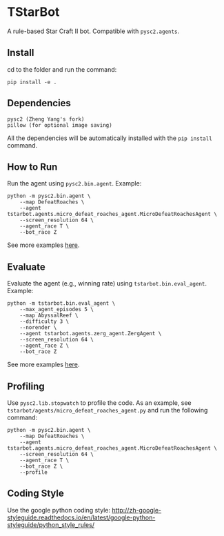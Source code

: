 # TStarBot

A rule-based Star Craft II bot. Compatible with `pysc2.agents`.

## Install
cd to the folder and run the command:
```
pip install -e .
```

## Dependencies
```
pysc2 (Zheng Yang's fork)
pillow (for optional image saving)
```
All the dependencies will be automatically installed with the `pip install` command.

## How to Run
Run the agent using `pysc2.bin.agent`. Example:

```
python -m pysc2.bin.agent \
    --map DefeatRoaches \
    --agent tstarbot.agents.micro_defeat_roaches_agent.MicroDefeatRoachesAgent \
    --screen_resolution 64 \
    --agent_race T \
    --bot_race Z
```
See more examples [here](docs/examples_howtorun.md).

## Evaluate
Evaluate the agent (e.g., winning rate) using `tstarbot.bin.eval_agent`. Example:
```
python -m tstarbot.bin.eval_agent \
    --max_agent_episodes 5 \
    --map AbyssalReef \
    --difficulty 3 \
    --norender \
    --agent tstarbot.agents.zerg_agent.ZergAgent \
    --screen_resolution 64 \
    --agent_race Z \
    --bot_race Z
```
See more examples [here](docs/examples_evaluate.md).

## Profiling
Use `pysc2.lib.stopwatch` to profile the code. 
As an example, see `tstarbot/agents/micro_defeat_roaches_agent.py` and run the following command:
```
python -m pysc2.bin.agent \
    --map DefeatRoaches \
    --agent tstarbot.agents.micro_defeat_roaches_agent.MicroDefeatRoachesAgent \
    --screen_resolution 64 \
    --agent_race T \
    --bot_race Z \
    --profile
```

## Coding Style
Use the google python coding style:
http://zh-google-styleguide.readthedocs.io/en/latest/google-python-styleguide/python_style_rules/
